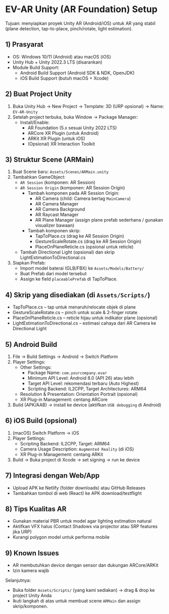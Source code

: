 # EV-AR Unity (AR Foundation) Setup

Tujuan: menyiapkan proyek Unity AR (Android/iOS) untuk AR yang stabil (plane detection, tap-to-place, pinch/rotate, light estimation).

## 1) Prasyarat
- OS: Windows 10/11 (Android) atau macOS (iOS)
- Unity Hub + Unity 2022.3 LTS (disarankan)
- Module Build Support:
  - Android Build Support (Android SDK & NDK, OpenJDK)
  - iOS Build Support (butuh macOS + Xcode)

## 2) Buat Project Unity
1. Buka Unity Hub → New Project → Template: 3D (URP opsional) → Name: `EV-AR-Unity`
2. Setelah project terbuka, buka Window → Package Manager:
   - Install/Enable:
     - AR Foundation (5.x sesuai Unity 2022 LTS)
     - ARCore XR Plugin (untuk Android)
     - ARKit XR Plugin (untuk iOS)
     - (Opsional) XR Interaction Toolkit

## 3) Struktur Scene (ARMain)
1. Buat Scene baru: `Assets/Scenes/ARMain.unity`
2. Tambahkan GameObject:
   - `AR Session` (komponen: AR Session)
   - `AR Session Origin` (komponen: AR Session Origin)
     - Tambah komponen pada AR Session Origin:
       - AR Camera (child: Camera bertag `MainCamera`)
       - AR Camera Manager
       - AR Camera Background
       - AR Raycast Manager
       - AR Plane Manager (assign plane prefab sederhana / gunakan visualizer bawaan)
     - Tambah komponen skrip:
       - TapToPlace.cs (drag ke AR Session Origin)
       - GestureScaleRotate.cs (drag ke AR Session Origin)
       - PlaceOnPlaneReticle.cs (opsional untuk reticle)
   - Tambah Directional Light (opsional) dan skrip LightEstimationToDirectional.cs
3. Siapkan Prefab:
   - Import model baterai (GLB/FBX) ke `Assets/Models/Battery/`
   - Buat Prefab dari model tersebut
   - Assign ke field `placeablePrefab` di TapToPlace.

## 4) Skrip yang disediakan (di `Assets/Scripts/`)
- TapToPlace.cs – tap untuk menaruh/relocate objek di plane
- GestureScaleRotate.cs – pinch untuk scale & 2-finger rotate
- PlaceOnPlaneReticle.cs – reticle hijau untuk indikator plane (opsional)
- LightEstimationToDirectional.cs – estimasi cahaya dari AR Camera ke Directional Light

## 5) Android Build
1. File → Build Settings → Android → Switch Platform
2. Player Settings:
   - Other Settings:
     - Package Name: `com.yourcompany.evar`
     - Minimum API Level: Android 8.0 (API 26) atau lebih
     - Target API Level: rekomendasi terbaru (Auto Highest)
     - Scripting Backend: IL2CPP, Target Architectures: ARM64
   - Resolution & Presentation: Orientation Portrait (opsional)
   - XR Plug-in Management: centang ARCore
3. Build (APK/AAB) → install ke device (aktifkan `USB debugging` di Android)

## 6) iOS Build (opsional)
1. (macOS) Switch Platform → iOS
2. Player Settings:
   - Scripting Backend: IL2CPP, Target: ARM64
   - Camera Usage Description: `Augmented Reality` (di iOS)
   - XR Plug-in Management: centang ARKit
3. Build → Buka project di Xcode → set signing → run ke device

## 7) Integrasi dengan Web/App
- Upload APK ke Netlify (folder downloads) atau GitHub Releases
- Tambahkan tombol di web (React) ke APK download/testflight

## 8) Tips Kualitas AR
- Gunakan material PBR untuk model agar lighting estimation natural
- Aktifkan VFX halus (Contact Shadows via projector atau SRP features jika URP)
- Kurangi polygon model untuk performa mobile

## 9) Known Issues
- AR membutuhkan device dengan sensor dan dukungan ARCore/ARKit
- Izin kamera wajib

Selanjutnya:
- Buka folder `Assets/Scripts/` (yang kami sediakan) → drag & drop ke project Unity Anda
- Ikuti langkah di atas untuk membuat scene `ARMain` dan assign skrip/komponen.

